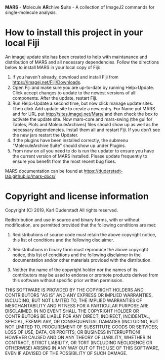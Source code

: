 **MARS** - **M**olecule **AR**chive **S**uite - A collection of ImageJ2 commands for single-molecule analysis.

How to install this project in your local Fiji
===========================================
An imagej update site has been created to help with maintanance and distribution of MARS and all necessary dependencies. Follow the directions below to install MARS in your local copy of Fiji:
1. If you haven't already, download and install Fiji from https://imagej.net/Fiji/Downloads.
2. Open Fiji and make sure you are up-to-date by running Help>Update. Click accept changes to update to the newest versions of all components. After the update, restart Fiji.
3. Run Help>Update a second time, but now click manage update sites. Then click Add update site to create a new entry. For Name put MARS and for URL put http://sites.imagej.net/Mars/ and then check the box to activate the update site. Now mars-core and mars-swing (the gui for Tables, Plots and MoleculeArchives) files should show up as well as the necessary dependencies. Install them all and restart Fiji. If you don't see the new jars restart the Updater.
4. If the plugins have been installed correctly, the submenu "MoleculeArchive Suite" should show up under Plugins.
5. From now on all you need to do is run the updater to ensure you have the current version of MARS installed. Please update frequently to ensure you benefit from the most recent bug fixes.

MARS documentation can be found at https://duderstadt-lab.github.io/mars-docs/

Copyright and license information
===========================================
Copyright (C) 2019, Karl Duderstadt
All rights reserved.
 
Redistribution and use in source and binary forms, with or without
modification, are permitted provided that the following conditions are met:
 
1. Redistributions of source code must retain the above copyright notice,
   this list of conditions and the following disclaimer.
 
2. Redistributions in binary form must reproduce the above copyright notice,
   this list of conditions and the following disclaimer in the documentation
   and/or other materials provided with the distribution.
 
3. Neither the name of the copyright holder nor the names of its contributors
   may be used to endorse or promote products derived from this software
   without specific prior written permission.
 
THIS SOFTWARE IS PROVIDED BY THE COPYRIGHT HOLDERS AND CONTRIBUTORS "AS IS"
AND ANY EXPRESS OR IMPLIED WARRANTIES, INCLUDING, BUT NOT LIMITED TO, THE
IMPLIED WARRANTIES OF MERCHANTABILITY AND FITNESS FOR A PARTICULAR PURPOSE
ARE DISCLAIMED. IN NO EVENT SHALL THE COPYRIGHT HOLDER OR CONTRIBUTORS BE
LIABLE FOR ANY DIRECT, INDIRECT, INCIDENTAL, SPECIAL, EXEMPLARY, OR
CONSEQUENTIAL DAMAGES (INCLUDING, BUT NOT LIMITED TO, PROCUREMENT OF
SUBSTITUTE GOODS OR SERVICES; LOSS OF USE, DATA, OR PROFITS; OR BUSINESS
INTERRUPTION) HOWEVER CAUSED AND ON ANY THEORY OF LIABILITY, WHETHER IN
CONTRACT, STRICT LIABILITY, OR TORT (INCLUDING NEGLIGENCE OR OTHERWISE)
ARISING IN ANY WAY OUT OF THE USE OF THIS SOFTWARE, EVEN IF ADVISED OF THE
POSSIBILITY OF SUCH DAMAGE.